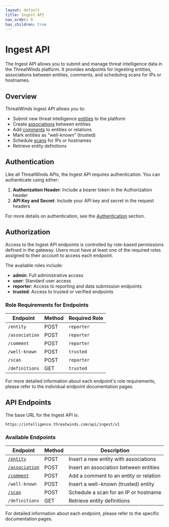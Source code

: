 ```yaml
---
layout: default
title: Ingest API
nav_order: 8
has_children: true
---
```


# Ingest API

The Ingest API allows you to submit and manage threat intelligence data in the ThreatWinds platform. It provides endpoints for ingesting entities, associations between entities, comments, and scheduling scans for IPs or hostnames.

## Overview

ThreatWinds Ingest API allows you to:

- Submit new threat intelligence [entities](/ingest/entity) to the platform
- Create [associations](/ingest/association) between entities
- Add [comments](/ingest/comment) to entities or relations
- Mark entities as "well-known" (trusted)
- Schedule [scans](/ingest/scan) for IPs or hostnames
- Retrieve entity definitions

## Authentication

Like all ThreatWinds APIs, the Ingest API requires authentication. You can authenticate using either:

1. **Authorization Header**: Include a bearer token in the Authorization header
2. **API Key and Secret**: Include your API key and secret in the request headers

For more details on authentication, see the [Authentication](/auth) section.

## Authorization

Access to the Ingest API endpoints is controlled by role-based permissions defined in the gateway. Users must have at least one of the required roles assigned to their account to access each endpoint.

The available roles include:
- **admin**: Full administrative access
- **user**: Standard user access
- **reporter**: Access to reporting and data submission endpoints
- **trusted**: Access to trusted or verified endpoints

### Role Requirements for Endpoints

| Endpoint | Method | Required Role |
|----------|--------|---------------|
| `/entity` | POST | `reporter` |
| `/association` | POST | `reporter` |
| `/comment` | POST | `reporter` |
| `/well-known` | POST | `trusted` |
| `/scan` | POST | `reporter` |
| `/definitions` | GET | `trusted` |

For more detailed information about each endpoint's role requirements, please refer to the individual endpoint documentation pages.

## API Endpoints

The base URL for the Ingest API is:

```
https://intelligence.threatwinds.com/api/ingest/v1
```

### Available Endpoints

| Endpoint | Method | Description |
|----------|--------|-------------|
| [`/entity`](/ingest/entity) | POST | Insert a new entity with associations |
| [`/association`](/ingest/association) | POST | Insert an association between entities |
| [`/comment`](/ingest/comment) | POST | Add a comment to an entity or relation |
| `/well-known` | POST | Insert a well-known (trusted) entity |
| [`/scan`](/ingest/scan) | POST | Schedule a scan for an IP or hostname |
| `/definitions` | GET | Retrieve entity definitions |

For detailed information about each endpoint, please refer to the specific documentation pages.
